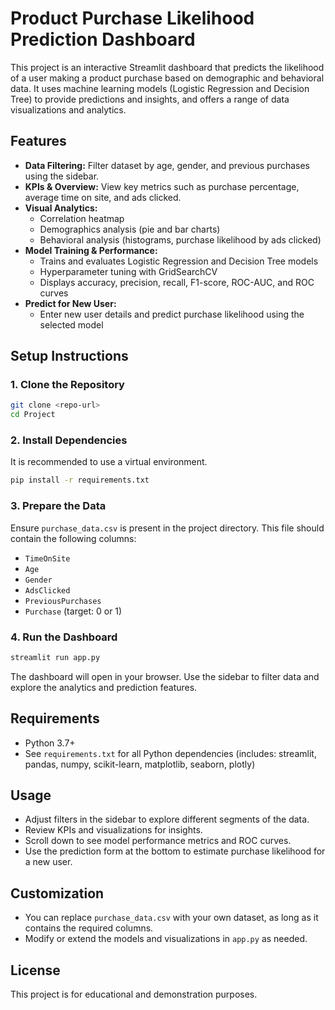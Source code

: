 # Product Purchase Likelihood Prediction Dashboard

This project is an interactive Streamlit dashboard that predicts the likelihood of a user making a product purchase based on demographic and behavioral data. It uses machine learning models (Logistic Regression and Decision Tree) to provide predictions and insights, and offers a range of data visualizations and analytics.

## Features
- **Data Filtering:** Filter dataset by age, gender, and previous purchases using the sidebar.
- **KPIs & Overview:** View key metrics such as purchase percentage, average time on site, and ads clicked.
- **Visual Analytics:**
  - Correlation heatmap
  - Demographics analysis (pie and bar charts)
  - Behavioral analysis (histograms, purchase likelihood by ads clicked)
- **Model Training & Performance:**
  - Trains and evaluates Logistic Regression and Decision Tree models
  - Hyperparameter tuning with GridSearchCV
  - Displays accuracy, precision, recall, F1-score, ROC-AUC, and ROC curves
- **Predict for New User:**
  - Enter new user details and predict purchase likelihood using the selected model

## Setup Instructions

### 1. Clone the Repository
```bash
git clone <repo-url>
cd Project
```

### 2. Install Dependencies
It is recommended to use a virtual environment.
```bash
pip install -r requirements.txt
```

### 3. Prepare the Data
Ensure `purchase_data.csv` is present in the project directory. This file should contain the following columns:
- `TimeOnSite`
- `Age`
- `Gender`
- `AdsClicked`
- `PreviousPurchases`
- `Purchase` (target: 0 or 1)

### 4. Run the Dashboard
```bash
streamlit run app.py
```

The dashboard will open in your browser. Use the sidebar to filter data and explore the analytics and prediction features.

## Requirements
- Python 3.7+
- See `requirements.txt` for all Python dependencies (includes: streamlit, pandas, numpy, scikit-learn, matplotlib, seaborn, plotly)

## Usage
- Adjust filters in the sidebar to explore different segments of the data.
- Review KPIs and visualizations for insights.
- Scroll down to see model performance metrics and ROC curves.
- Use the prediction form at the bottom to estimate purchase likelihood for a new user.

## Customization
- You can replace `purchase_data.csv` with your own dataset, as long as it contains the required columns.
- Modify or extend the models and visualizations in `app.py` as needed.

## License
This project is for educational and demonstration purposes. 
